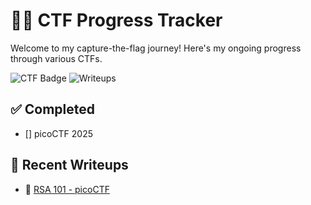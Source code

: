 # 🕵️‍♂️ CTF Progress Tracker

Welcome to my capture-the-flag journey! Here's my ongoing progress through various CTFs.

![CTF Badge](https://img.shields.io/badge/CTF-Player-blue)
![Writeups](https://img.shields.io/badge/Writeups-1-green)

## ✅ Completed
- [] picoCTF 2025

## 📂 Recent Writeups
- 🔐 [RSA 101 - picoCTF](./2025/picoCTF/writeups/example.md)

